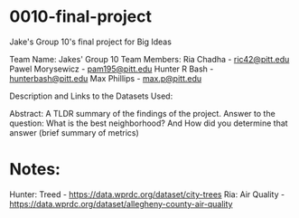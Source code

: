 # 0010-final-project
Jake's Group 10's final project for Big Ideas

Team Name:
Jakes' Group 10
Team Members:
Ria Chadha - ric42@pitt.edu
Pawel Morysewicz - pam195@pitt.edu
Hunter R Bash - hunterbash@pitt.edu
Max Phillips - max.p@pitt.edu

Description and Links to the Datasets Used:

Abstract: A TLDR summary of the findings of the project. 
Answer to the question: What is the best neighborhood? And How did you determine that answer (brief summary of metrics)

# Notes:

Hunter: Treed - https://data.wprdc.org/dataset/city-trees
Ria: Air Quality - https://data.wprdc.org/dataset/allegheny-county-air-quality